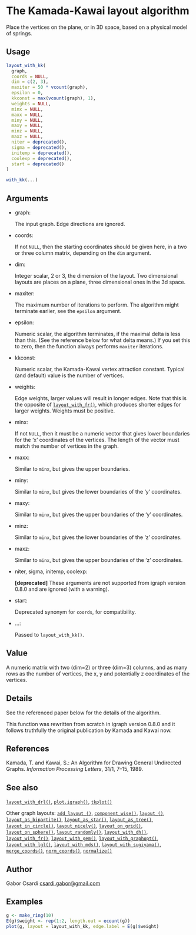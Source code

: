 # The Kamada-Kawai layout algorithm

Place the vertices on the plane, or in 3D space, based on a physical
model of springs.

## Usage

``` r
layout_with_kk(
  graph,
  coords = NULL,
  dim = c(2, 3),
  maxiter = 50 * vcount(graph),
  epsilon = 0,
  kkconst = max(vcount(graph), 1),
  weights = NULL,
  minx = NULL,
  maxx = NULL,
  miny = NULL,
  maxy = NULL,
  minz = NULL,
  maxz = NULL,
  niter = deprecated(),
  sigma = deprecated(),
  initemp = deprecated(),
  coolexp = deprecated(),
  start = deprecated()
)

with_kk(...)
```

## Arguments

- graph:

  The input graph. Edge directions are ignored.

- coords:

  If not `NULL`, then the starting coordinates should be given here, in
  a two or three column matrix, depending on the `dim` argument.

- dim:

  Integer scalar, 2 or 3, the dimension of the layout. Two dimensional
  layouts are places on a plane, three dimensional ones in the 3d space.

- maxiter:

  The maximum number of iterations to perform. The algorithm might
  terminate earlier, see the `epsilon` argument.

- epsilon:

  Numeric scalar, the algorithm terminates, if the maximal delta is less
  than this. (See the reference below for what delta means.) If you set
  this to zero, then the function always performs `maxiter` iterations.

- kkconst:

  Numeric scalar, the Kamada-Kawai vertex attraction constant. Typical
  (and default) value is the number of vertices.

- weights:

  Edge weights, larger values will result in longer edges. Note that
  this is the opposite of
  [`layout_with_fr()`](https://r.igraph.org/reference/layout_with_fr.md),
  which produces shorter edges for larger weights. Weights must be
  positive.

- minx:

  If not `NULL`, then it must be a numeric vector that gives lower
  boundaries for the ‘x’ coordinates of the vertices. The length of the
  vector must match the number of vertices in the graph.

- maxx:

  Similar to `minx`, but gives the upper boundaries.

- miny:

  Similar to `minx`, but gives the lower boundaries of the ‘y’
  coordinates.

- maxy:

  Similar to `minx`, but gives the upper boundaries of the ‘y’
  coordinates.

- minz:

  Similar to `minx`, but gives the lower boundaries of the ‘z’
  coordinates.

- maxz:

  Similar to `minx`, but gives the upper boundaries of the ‘z’
  coordinates.

- niter, sigma, initemp, coolexp:

  **\[deprecated\]** These arguments are not supported from igraph
  version 0.8.0 and are ignored (with a warning).

- start:

  Deprecated synonym for `coords`, for compatibility.

- ...:

  Passed to `layout_with_kk()`.

## Value

A numeric matrix with two (dim=2) or three (dim=3) columns, and as many
rows as the number of vertices, the x, y and potentially z coordinates
of the vertices.

## Details

See the referenced paper below for the details of the algorithm.

This function was rewritten from scratch in igraph version 0.8.0 and it
follows truthfully the original publication by Kamada and Kawai now.

## References

Kamada, T. and Kawai, S.: An Algorithm for Drawing General Undirected
Graphs. *Information Processing Letters*, 31/1, 7–15, 1989.

## See also

[`layout_with_drl()`](https://r.igraph.org/reference/layout_with_drl.md),
[`plot.igraph()`](https://r.igraph.org/reference/plot.igraph.md),
[`tkplot()`](https://r.igraph.org/reference/tkplot.md)

Other graph layouts:
[`add_layout_()`](https://r.igraph.org/reference/add_layout_.md),
[`component_wise()`](https://r.igraph.org/reference/component_wise.md),
[`layout_()`](https://r.igraph.org/reference/layout_.md),
[`layout_as_bipartite()`](https://r.igraph.org/reference/layout_as_bipartite.md),
[`layout_as_star()`](https://r.igraph.org/reference/layout_as_star.md),
[`layout_as_tree()`](https://r.igraph.org/reference/layout_as_tree.md),
[`layout_in_circle()`](https://r.igraph.org/reference/layout_in_circle.md),
[`layout_nicely()`](https://r.igraph.org/reference/layout_nicely.md),
[`layout_on_grid()`](https://r.igraph.org/reference/layout_on_grid.md),
[`layout_on_sphere()`](https://r.igraph.org/reference/layout_on_sphere.md),
[`layout_randomly()`](https://r.igraph.org/reference/layout_randomly.md),
[`layout_with_dh()`](https://r.igraph.org/reference/layout_with_dh.md),
[`layout_with_fr()`](https://r.igraph.org/reference/layout_with_fr.md),
[`layout_with_gem()`](https://r.igraph.org/reference/layout_with_gem.md),
[`layout_with_graphopt()`](https://r.igraph.org/reference/layout_with_graphopt.md),
[`layout_with_lgl()`](https://r.igraph.org/reference/layout_with_lgl.md),
[`layout_with_mds()`](https://r.igraph.org/reference/layout_with_mds.md),
[`layout_with_sugiyama()`](https://r.igraph.org/reference/layout_with_sugiyama.md),
[`merge_coords()`](https://r.igraph.org/reference/merge_coords.md),
[`norm_coords()`](https://r.igraph.org/reference/norm_coords.md),
[`normalize()`](https://r.igraph.org/reference/normalize.md)

## Author

Gabor Csardi <csardi.gabor@gmail.com>

## Examples

``` r
g <- make_ring(10)
E(g)$weight <- rep(1:2, length.out = ecount(g))
plot(g, layout = layout_with_kk, edge.label = E(g)$weight)

```
